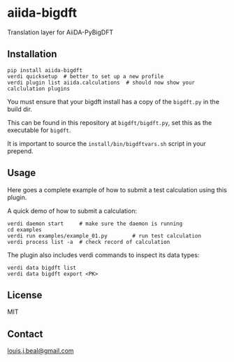 # aiida-bigdft

Translation layer for AiiDA-PyBigDFT

## Installation

```shell
pip install aiida-bigdft
verdi quicksetup  # better to set up a new profile
verdi plugin list aiida.calculations  # should now show your calclulation plugins
```

You must ensure that your bigdft install has a copy of the `bigdft.py` in the build dir.

This can be found in this repository at `bigdft/bigdft.py`, set this as the executable 
for `bigdft`.

It is important to source the `install/bin/bigdftvars.sh` script in your prepend.


## Usage

Here goes a complete example of how to submit a test calculation using this plugin.

A quick demo of how to submit a calculation:

```shell
verdi daemon start     # make sure the daemon is running
cd examples
verdi run examples/example_01.py        # run test calculation
verdi process list -a  # check record of calculation
```

The plugin also includes verdi commands to inspect its data types:
```shell
verdi data bigdft list
verdi data bigdft export <PK>
```

## License

MIT
## Contact

louis.j.beal@gmail.com
